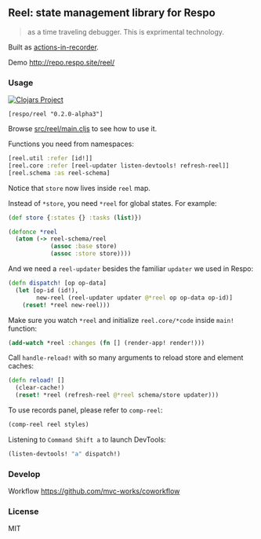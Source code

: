 
Reel: state management library for Respo
----

> as a time traveling debugger. This is exprimental technology.

Built as [actions-in-recorder](https://github.com/mvc-works/actions-in-recorder).

Demo http://repo.respo.site/reel/

### Usage

[![Clojars Project](https://img.shields.io/clojars/v/respo/reel.svg)](https://clojars.org/respo/reel)

```edn
[respo/reel "0.2.0-alpha3"]
```

Browse [src/reel/main.cljs](https://github.com/Respo/reel/blob/master/src/reel/main.cljs) to see how to use it.

Functions you need from namespaces:

```clojure
[reel.util :refer [id!]]
[reel.core :refer [reel-updater listen-devtools! refresh-reel]]
[reel.schema :as reel-schema]
```

Notice that `store` now lives inside `reel` map.

Instead of `*store`, you need `*reel` for global states. For example:

```clojure
(def store {:states {} :tasks (list)})

(defonce *reel
  (atom (-> reel-schema/reel
            (assoc :base store)
            (assoc :store store))))
```

And we need a `reel-updater` besides the familiar `updater` we used in Respo:

```clojure
(defn dispatch! [op op-data]
  (let [op-id (id!),
        new-reel (reel-updater updater @*reel op op-data op-id)]
    (reset! *reel new-reel)))
```

Make sure you watch `*reel` and initialize `reel.core/*code` inside `main!` function:

```clojure
(add-watch *reel :changes (fn [] (render-app! render!)))
```

Call `handle-reload!` with so many arguments to reload store and element caches:

```clojure
(defn reload! []
  (clear-cache!)
  (reset! *reel (refresh-reel @*reel schema/store updater)))
```

To use records panel, please refer to `comp-reel`:

```clojure
(comp-reel reel styles)
```

Listening to `Command Shift a` to launch DevTools:

```clojure
(listen-devtools! "a" dispatch!)
```

### Develop

Workflow https://github.com/mvc-works/coworkflow

### License

MIT
